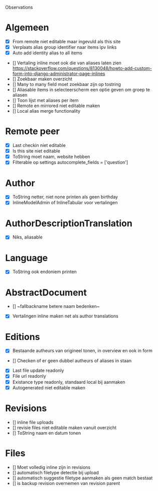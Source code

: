 Observations

# Algemeen
- [x] From remote niet editable maar ingevuld als this site
- [x] Verplaats alias group identifier naar items ipv links
- [x] Auto add identity alias to all items
- [] Vertaling inline moet ook die van aliases laten zien https://stackoverflow.com/questions/8130048/howto-add-custom-form-into-django-administrator-page-inlines
- [] Zoekbaar maken overzicht
- [] Many to many field moet zoekbaar zijn op tostring
- [] Aliasable items in selecteerscherm een optie geven om groep te aliasen
- [] Toon lijst met aliases per item
- [] Remote en mirrored niet editable maken
- [] Local alias merge functionality

# Remote peer
- [x] Last checkin niet editable
- [x] Is this site niet editable
- [x] ToString moet naam, website hebben
- [x] Filterable op settings
     autocomplete_fields = ['question']

# Author
- [x] ToString netter, niet none printen als geen birthday
- [x] InlineModelAdmin of InlineTabular voor vertalingen

# AuthorDescriptionTranslation
- [x] Niks, aliasable

# Language
- [x] ToString ook endoniem printen

# AbstractDocument
- [] ~fallbackname betere naam bedenken~
- [x] Vertalingen inline maken net als author translations

# Editions
- [x] Bestaande autheurs van origineel tonen, in overview en ook in form
- [] Checken of er geen dubbel autheurs of aliases in staan
- [x] Last file update readonly
- [x] File url readonly
- [x] Existance type readonly, standaard local bij aanmaken
- [x] Autogenerated niet editable maken

# Revisions
- [] inline file uploads
- [] revisie files niet editable maken vanuit overzicht
- [] ToString naam en datum tonen

# Files
- [] Moet volledig inline zijn in revisions
- [] automatisch filetype detectie bij upload
- [] automatisch suggestie filetype aanmaken als geen match bestaat
- [] is backup revision overnemen van revision parent